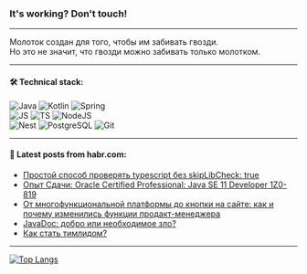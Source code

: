 ### It's working? Don't touch!

---
Молоток создан для того, чтобы им забивать гвозди. <br>
Но это не значит, что гвозди можно забивать только молотком.

---

#### 🛠️ Technical stack:

![Java](https://img.shields.io/badge/Java-informational?logo=Oracle&style=flat&logoColor=white&color=FF4500)
![Kotlin](https://img.shields.io/badge/Kotlin-informational?logo=Kotlin&style=flat&logoColor=white&color=774D97)
![Spring](https://img.shields.io/badge/SpringBoot-informational?logo=SpringBoot&style=flat&logoColor=white&color=6DB33F) <br>
![JS](https://img.shields.io/badge/JS-informational?logo=javaScript&style=flat&logoColor=black&color=F7Df1E)
![TS](https://img.shields.io/badge/TypeScript-informational?logo=typeScript&style=flat&logoColor=black&color=0667A8)
![NodeJS](https://img.shields.io/badge/NodeJS-informational?logo=node.js&style=flat&logoColor=white&color=70A760) <br>
![Nest](https://img.shields.io/badge/NestJS-informational?logo=NestJS&style=flat&logoColor=white&color=E0234E)
![PostgreSQL](https://img.shields.io/badge/PostgreSQL-informational?logo=PostgreSQL&style=flat&logoColor=white&color=DAA520)
![Git](https://img.shields.io/badge/Git-informational?logo=git&style=flat&logoColor=white&color=778899)

___

#### 💬 Latest posts from habr.com:

<!-- BLOG-POST-LIST:START -->
- [Простой способ проверять typescript без skipLibCheck: true](https://habr.com/ru/articles/752346/?utm_source=habrahabr&utm_medium=rss&utm_campaign=752346)
- [Опыт Сдачи: Oracle Certified Professional: Java SE 11 Developer 1Z0-819](https://habr.com/ru/articles/752350/?utm_source=habrahabr&utm_medium=rss&utm_campaign=752350)
- [От многофункциональной платформы до кнопки на сайте: как и почему изменились функции продакт-менеджера](https://habr.com/ru/companies/kaspersky/articles/752246/?utm_source=habrahabr&utm_medium=rss&utm_campaign=752246)
- [JavaDoc: добро или необходимое зло?](https://habr.com/ru/companies/X5Tech/articles/752338/?utm_source=habrahabr&utm_medium=rss&utm_campaign=752338)
- [Как стать тимлидом?](https://habr.com/ru/companies/tinkoff/articles/752336/?utm_source=habrahabr&utm_medium=rss&utm_campaign=752336)
<!-- BLOG-POST-LIST:END -->

---
[![Top Langs](https://github-readme-stats-git-master-advtsetting-gmailcom.vercel.app/api/top-langs/?username=zloylis&langs_count=10&hide_title=false&title_color=e6edf3&size_weight=0.5&count_weight=0.5&layout=compact&hide_border=true&theme=dracula)](https://github.com/zloylis)

<!-- ![GitHub stats](https://github-readme-stats-git-master-advtsetting-gmailcom.vercel.app/api?username=zloylis&show_icons=true&hide_border=true&theme=dracula&hide_title=true&include_all_commits=true&count_private=true&hide=contribs&hide_rank=true) -->
